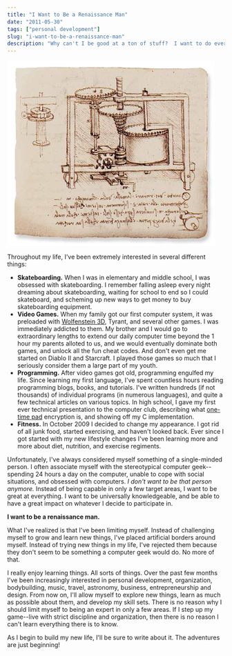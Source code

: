```yaml
---
title: "I Want to Be a Renaissance Man"
date: "2011-05-30"
tags: ["personal development"]
slug: "i-want-to-be-a-renaissance-man"
description: "Why can't I be good at a ton of stuff?  I want to do everything!"
---
```



![DaVinci Sketch][]


Throughout my life, I've been extremely interested in several different things:

-   **Skateboarding.**  When I was in elementary and middle school, I was
    obsessed with skateboarding.  I remember falling asleep every night
    dreaming about skateboarding, waiting for school to end so I could
    skateboard, and scheming up new ways to get money to buy skateboarding
    equipment.
-   **Video Games.**  When my family got our first computer system, it was
    preloaded with [Wolfenstein 3D][], Tyrant, and several other games.  I was
    immediately addicted to them.  My brother and I would go to extraordinary
    lengths to extend our daily computer time beyond the 1 hour my parents
    alloted to us, and we would eventually dominate both games, and unlock all
    the fun cheat codes.  And don't even get me started on Diablo II and
    Starcraft.  I played those games so much that I seriously consider them a
    large part of my youth.
-   **Programming.**  After video games got old, programming engulfed my life.
    Since learning my first language, I've spent countless hours reading
    programming blogs, books, and tutorials.  I've written hundreds (if not
    thousands) of individual programs (in numerous languages), and quite a few
    technical articles on various topics.  In high school, I gave my first ever
    technical presentation to the computer club, describing what
    [one-time pad][] encryption is, and showing off my C implementation.
-   **Fitness.**  In October 2009 I decided to change my appearance.  I got rid
    of all junk food, started exercising, and haven't looked back.  Ever since
    I got started with my new lifestyle changes I've been learning more and
    more about diet, nutrition, and exercise regiments.

Unfortunately, I've always considered myself something of a single-minded
person.  I often associate myself with the stereotypical computer geek--
spending 24 hours a day on the computer, unable to cope with social situations,
and obsessed with computers.  *I don't want to be that person anymore.*
Instead of being capable in only a few target areas, I want to be great at
everything.  I want to be universally knowledgeable, and be able to have a
great impact on whatever I decide to participate in.

**I want to be a renaissance man.**

What I've realized is that I've been limiting myself.  Instead of challenging
myself to grow and learn new things, I've placed artificial borders around
myself.  Instead of trying new things in my life, I've rejected them because
they don't seem to be something a computer geek would do.  No more of that.

I really enjoy learning things.  All sorts of things.  Over the past few months
I've been increasingly interested in personal development, organization,
bodybuilding, music, travel, astronomy, business, entrepreneurship and design.
From now on, I'll allow myself to explore new things, learn as much as possible
about them, and develop my skill sets.  There is no reason why I should limit
myself to being an expert in only a few areas.  If I step up my game--live with
strict discipline and organization, then there is no reason I can't learn
everything there is to know.

As I begin to build my new life, I'll be sure to write about it.  The
adventures are just beginning!


  [DaVinci Sketch]: /static/images/2011/davinci-sketch.png "DaVinci Sketch"
  [Wolfenstein 3D]: http://en.wikipedia.org/wiki/Wolfenstein_3D "Wolfenstein 3D Wiki"
  [one-time pad]: http://en.wikipedia.org/wiki/One-time_pad "One-time Pad Encryption Wiki"
